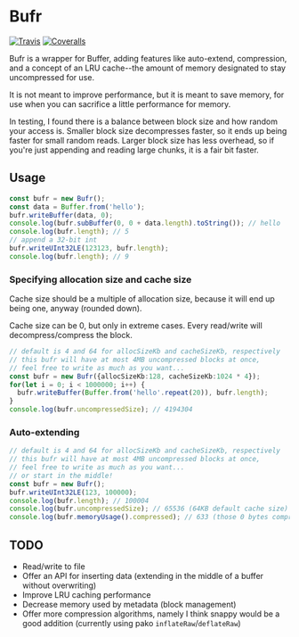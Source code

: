 # Bufr
[![Travis](https://api.travis-ci.com/freeeve/bufr.svg?branch=master)](https://travis-ci.com/freeeve/bufr)
[![Coveralls](https://img.shields.io/coveralls/freeeve/bufr.svg)](https://coveralls.io/github/freeeve/bufr)

Bufr is a wrapper for Buffer, adding features like
auto-extend, compression, and a concept of an LRU cache--the
amount of memory designated to stay uncompressed for use.

It is not meant to improve performance, but it is meant to save memory, 
for use when you can sacrifice a little performance for memory.

In testing, I found there is a balance between block size and 
how random your access is. Smaller block size decompresses faster,
so it ends up being faster for small random reads. Larger block size
has less overhead, so if you're just appending and reading large chunks,
it is a fair bit faster.

## Usage

```typescript
const bufr = new Bufr();
const data = Buffer.from('hello');
bufr.writeBuffer(data, 0);
console.log(bufr.subBuffer(0, 0 + data.length).toString()); // hello
console.log(bufr.length); // 5
// append a 32-bit int
bufr.writeUInt32LE(123123, bufr.length);
console.log(bufr.length); // 9
```

### Specifying allocation size and cache size
Cache size should be a multiple of allocation size, because it will
end up being one, anyway (rounded down). 

Cache size can be 0, but only in extreme cases. 
Every read/write will decompress/compress the block.

```typescript
// default is 4 and 64 for allocSizeKb and cacheSizeKb, respectively
// this bufr will have at most 4MB uncompressed blocks at once,
// feel free to write as much as you want...
const bufr = new Bufr({allocSizeKb:128, cacheSizeKb:1024 * 4});
for(let i = 0; i < 1000000; i++) {
  bufr.writeBuffer(Buffer.from('hello'.repeat(20)), bufr.length);
}
console.log(bufr.uncompressedSize); // 4194304
```

### Auto-extending
```typescript
// default is 4 and 64 for allocSizeKb and cacheSizeKb, respectively
// this bufr will have at most 4MB uncompressed blocks at once,
// feel free to write as much as you want...
// or start in the middle!
const bufr = new Bufr();
bufr.writeUInt32LE(123, 100000);
console.log(bufr.length); // 100004
console.log(bufr.uncompressedSize); // 65536 (64KB default cache size)
console.log(bufr.memoryUsage().compressed); // 633 (those 0 bytes compress well!)
```

## TODO 
* Read/write to file
* Offer an API for inserting data (extending in the middle of a buffer without overwriting)
* Improve LRU caching performance
* Decrease memory used by metadata (block management)
* Offer more compression algorithms, namely I think snappy would be a good addition (currently using pako `inflateRaw`/`deflateRaw`)
